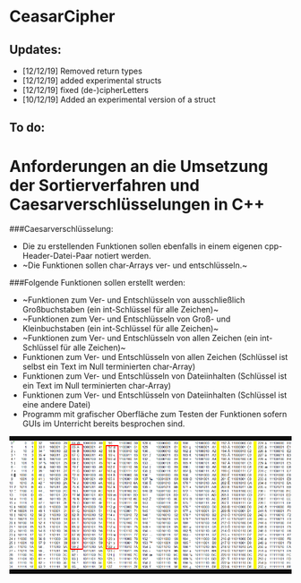 # CeasarCipher


## Updates:
- [12/12/19] Removed return types
- [12/12/19] added experimental structs
- [12/12/19] fixed (de-)cipherLetters
- [10/12/19] Added an experimental version of a struct

## To do:
Anforderungen an die Umsetzung der Sortierverfahren und Caesarverschlüsselungen in C++
======================================================================================

###Caesarverschlüsselung:
  - Die zu erstellenden Funktionen sollen ebenfalls in einem eigenen cpp-Header-Datei-Paar notiert werden.
  - ~Die Funktionen sollen char-Arrays ver- und entschlüsseln.~
  
###Folgende Funktionen sollen erstellt werden:
  - ~Funktionen zum Ver- und Entschlüsseln von ausschließlich Großbuchstaben (ein int-Schlüssel für alle Zeichen)~
  - ~Funktionen zum Ver- und Entschlüsseln von Groß- und Kleinbuchstaben (ein int-Schlüssel für alle Zeichen)~
  - ~Funktionen zum Ver- und Entschlüsseln von allen Zeichen (ein int-Schlüssel für alle Zeichen)~
  - Funktionen zum Ver- und Entschlüsseln von allen Zeichen (Schlüssel ist selbst ein Text im Null terminierten char-Array)
  - Funktionen zum Ver- und Entschlüsseln von Dateiinhalten (Schlüssel ist ein Text im Null terminierten char-Array)
  - Funktionen zum Ver- und Entschlüsseln von Dateiinhalten (Schlüssel ist eine andere Datei)
  - Programm mit grafischer Oberfläche zum Testen der Funktionen sofern GUIs im Unterricht bereits besprochen sind.


![alt text](https://github.com/JohnnyTendo/CeasarCipher/blob/master/ASCII.png "ASCII CheatSheet")
